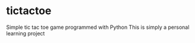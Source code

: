 # tictactoe
Simple tic tac toe game programmed with Python 
This is simply a personal learning project
